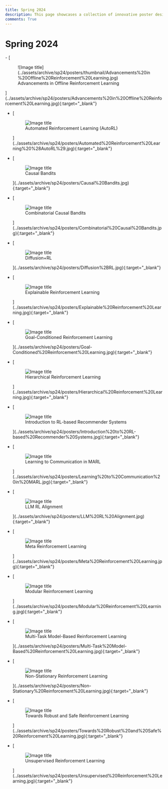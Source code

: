 ```yaml
---
title: Spring 2024
description: This page showcases a collection of innovative poster designs created by students during the Spring 2024 course offering.
comments: True
---
```


# Spring 2024

<div class="grid cards" markdown>
-   [<figure markdown="span">
        ![Image title](../assets/archive/sp24/posters/thumbnail/Advancements%20in%20Offline%20Reinforcement%20Learning.jpg)
        <figcaption>Advancements in Offline Reinforcement Learning</figcaption>
    </figure>](../assets/archive/sp24/posters/Advancements%20in%20Offline%20Reinforcement%20Learning.jpg){:target="_blank"}

-   [<figure markdown="span">
        ![Image title](../assets/archive/sp24/posters/thumbnail/Automated%20Reinforcement%20Learning%20%28AutoRL%29.jpg)
        <figcaption>Automated Reinforcement Learning (AutoRL)</figcaption>
    </figure>](../assets/archive/sp24/posters/Automated%20Reinforcement%20Learning%20%28AutoRL%29.jpg){:target="_blank"}

-   [<figure markdown="span">
        ![Image title](../assets/archive/sp24/posters/thumbnail/Causal%20Bandits.jpg)
        <figcaption>Causal Bandits</figcaption>
    </figure>](../assets/archive/sp24/posters/Causal%20Bandits.jpg){:target="_blank"}

-   [<figure markdown="span">
        ![Image title](../assets/archive/sp24/posters/thumbnail/Combinatorial%20Causal%20Bandits.jpg)
        <figcaption>Combinatorial Causal Bandits</figcaption>
    </figure>](../assets/archive/sp24/posters/Combinatorial%20Causal%20Bandits.jpg){:target="_blank"}

-   [<figure markdown="span">
        ![Image title](../assets/archive/sp24/posters/thumbnail/Diffusion%2BRL.jpg)
        <figcaption>Diffusion+RL</figcaption>
    </figure>](../assets/archive/sp24/posters/Diffusion%2BRL.jpg){:target="_blank"}

-   [<figure markdown="span">
        ![Image title](../assets/archive/sp24/posters/thumbnail/Explainable%20Reinforcement%20Learning.jpg)
        <figcaption>Explainable Reinforcement Learning</figcaption>
    </figure>](../assets/archive/sp24/posters/Explainable%20Reinforcement%20Learning.jpg){:target="_blank"}

-   [<figure markdown="span">
        ![Image title](../assets/archive/sp24/posters/thumbnail/Goal-Conditioned%20Reinforcement%20Learning.jpg)
        <figcaption>Goal-Conditioned Reinforcement Learning</figcaption>
    </figure>](../assets/archive/sp24/posters/Goal-Conditioned%20Reinforcement%20Learning.jpg){:target="_blank"}

-   [<figure markdown="span">
        ![Image title](../assets/archive/sp24/posters/thumbnail/Hierarchical%20Reinforcement%20Learning.jpg)
        <figcaption>Hierarchical Reinforcement Learning</figcaption>
    </figure>](../assets/archive/sp24/posters/Hierarchical%20Reinforcement%20Learning.jpg){:target="_blank"}

-   [<figure markdown="span">
        ![Image title](../assets/archive/sp24/posters/thumbnail/Introduction%20to%20RL-based%20Recommender%20Systems.jpg)
        <figcaption>Introduction to RL-based Recommender Systems</figcaption>
    </figure>](../assets/archive/sp24/posters/Introduction%20to%20RL-based%20Recommender%20Systems.jpg){:target="_blank"}

-   [<figure markdown="span">
        ![Image title](../assets/archive/sp24/posters/thumbnail/Learning%20to%20Communication%20in%20MARL.jpg)
        <figcaption>Learning to Communication in MARL</figcaption>
    </figure>](../assets/archive/sp24/posters/Learning%20to%20Communication%20in%20MARL.jpg){:target="_blank"}

-   [<figure markdown="span">
        ![Image title](../assets/archive/sp24/posters/thumbnail/LLM%20RL%20Alignment.jpg)
        <figcaption>LLM RL Alignment</figcaption>
    </figure>](../assets/archive/sp24/posters/LLM%20RL%20Alignment.jpg){:target="_blank"}

-   [<figure markdown="span">
        ![Image title](../assets/archive/sp24/posters/thumbnail/Meta%20Reinforcement%20Learning.jpg)
        <figcaption>Meta Reinforcement Learning</figcaption>
    </figure>](../assets/archive/sp24/posters/Meta%20Reinforcement%20Learning.jpg){:target="_blank"}

-   [<figure markdown="span">
        ![Image title](../assets/archive/sp24/posters/thumbnail/Modular%20Reinforcement%20Learning.jpg)
        <figcaption>Modular Reinforcement Learning</figcaption>
    </figure>](../assets/archive/sp24/posters/Modular%20Reinforcement%20Learning.jpg){:target="_blank"}

-   [<figure markdown="span">
        ![Image title](../assets/archive/sp24/posters/thumbnail/Multi-Task%20Model-Based%20Reinforcement%20Learning.jpg)
        <figcaption>Multi-Task Model-Based Reinforcement Learning</figcaption>
    </figure>](../assets/archive/sp24/posters/Multi-Task%20Model-Based%20Reinforcement%20Learning.jpg){:target="_blank"}

-   [<figure markdown="span">
        ![Image title](../assets/archive/sp24/posters/thumbnail/Non-Stationary%20Reinforcement%20Learning.jpg)
        <figcaption>Non-Stationary Reinforcement Learning</figcaption>
    </figure>](../assets/archive/sp24/posters/Non-Stationary%20Reinforcement%20Learning.jpg){:target="_blank"}

-   [<figure markdown="span">
        ![Image title](../assets/archive/sp24/posters/thumbnail/Towards%20Robust%20and%20Safe%20Reinforcement%20Learning.jpg)
        <figcaption>Towards Robust and Safe Reinforcement Learning</figcaption>
    </figure>](../assets/archive/sp24/posters/Towards%20Robust%20and%20Safe%20Reinforcement%20Learning.jpg){:target="_blank"}

-   [<figure markdown="span">
        ![Image title](../assets/archive/sp24/posters/thumbnail/Unsupervised%20Reinforcement%20Learning.jpg)
        <figcaption>Unsupervised Reinforcement Learning</figcaption>
    </figure>](../assets/archive/sp24/posters/Unsupervised%20Reinforcement%20Learning.jpg){:target="_blank"}
    
</div>